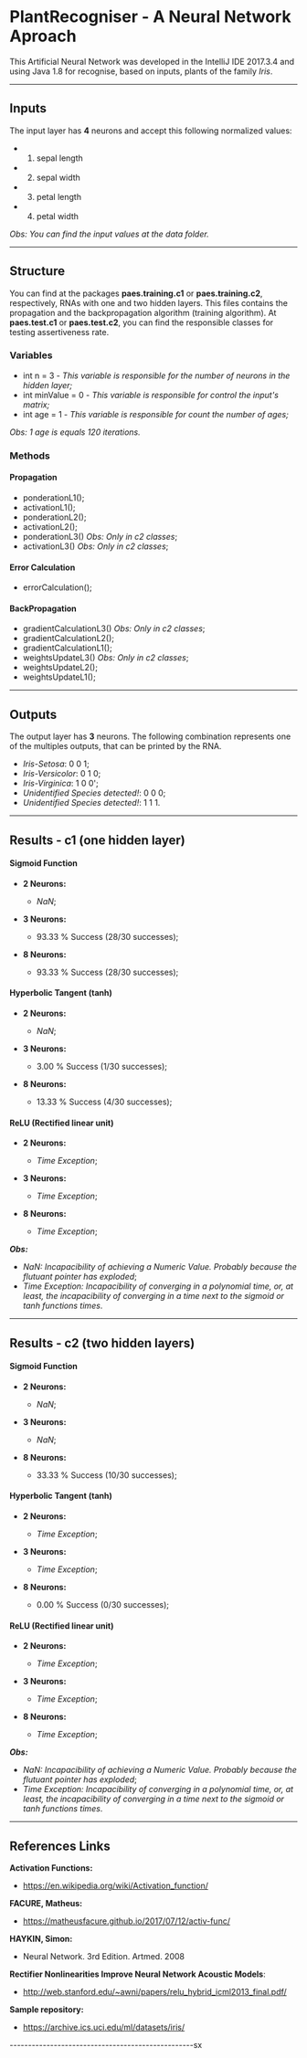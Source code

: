 # PlantRecogniser - A Neural Network Aproach #

This Artificial Neural Network was developed in the IntelliJ IDE 2017.3.4 and using Java 1.8 for recognise, based on inputs, plants of the family _Iris_.

-----------------------------------------------

## Inputs ##

The input layer has __4__ neurons and accept this following normalized values:

* 1. sepal length
* 2. sepal width
* 3. petal length 
* 4. petal width 

_Obs: You can find the input values at the data folder._

----------------------------

## Structure ##

You can find at the packages __paes.training.c1__ or __paes.training.c2__, respectively, RNAs with one and two hidden layers. This files contains the propagation and the backpropagation algorithm (training algorithm). At __paes.test.c1__ or __paes.test.c2__, you can find the responsible classes for testing assertiveness rate.

### Variables ###

* int n = 3 - _This variable is responsible for the number of neurons in the hidden layer;_
* int minValue = 0 - _This variable is responsible for control the input's matrix;_
* int age = 1 - _This variable is responsible for count the number of ages;_

_Obs: 1 age is equals 120 iterations._

### Methods ###

#### Propagation ####
* ponderationL1();
* activationL1();
* ponderationL2();
* activationL2();
* ponderationL3() _Obs: Only in c2 classes_;
* activationL3() _Obs: Only in c2 classes_;

#### Error Calculation ####
* errorCalculation();

#### BackPropagation ####
* gradientCalculationL3() _Obs: Only in c2 classes_;
* gradientCalculationL2();
* gradientCalculationL1();
* weightsUpdateL3() _Obs: Only in c2 classes_;
* weightsUpdateL2();
* weightsUpdateL1();
---------------------------------------

## Outputs ##

The output layer has __3__ neurons. The following combination represents one of the multiples outputs, that can be printed by the RNA.

* _Iris-Setosa_: 0 0 1;
* _Iris-Versicolor_: 0 1 0;
* _Iris-Virginica_: 1 0 0';
* _Unidentified Species detected!_: 0 0 0;
* _Unidentified Species detected!_: 1 1 1.

----------------------------

## Results - c1 (one hidden layer)

#### Sigmoid Function ####

* __2 Neurons:__
  * _NaN_;
 
* __3 Neurons:__
  * 93.33 % Success (28/30 successes);
 
* __8 Neurons:__
  * 93.33 % Success (28/30 successes);

#### Hyperbolic Tangent (tanh) ####

* __2 Neurons:__
  * _NaN_;
 
* __3 Neurons:__
  * 3.00 % Success (1/30 successes);
 
* __8 Neurons:__
  * 13.33 % Success (4/30 successes);

#### ReLU (Rectified linear unit) ####

* __2 Neurons:__
  * _Time Exception_;
 
* __3 Neurons:__
  * _Time Exception_;
 
* __8 Neurons:__
  * _Time Exception_;
  
 ___Obs:___ 
 * _NaN: Incapacibility of achieving a Numeric Value. Probably because the flutuant pointer has exploded_;
 * _Time Exception: Incapacibility of converging in a polynomial time, or, at least, the incapacibility of converging in a time next to the sigmoid or tanh functions times_.
---------------------------------------

## Results - c2 (two hidden layers)

#### Sigmoid Function ####

* __2 Neurons:__
  * _NaN_;
 
* __3 Neurons:__
  * _NaN_;
 
* __8 Neurons:__
  * 33.33 % Success (10/30 successes);

#### Hyperbolic Tangent (tanh) ####

* __2 Neurons:__
  * _Time Exception_;
 
* __3 Neurons:__
  * _Time Exception_;
 
* __8 Neurons:__
  * 0.00 % Success (0/30 successes);

#### ReLU (Rectified linear unit) ####

* __2 Neurons:__
  * _Time Exception_;
 
* __3 Neurons:__
  * _Time Exception_;
 
* __8 Neurons:__
  * _Time Exception_;
  
 ___Obs:___ 
 * _NaN: Incapacibility of achieving a Numeric Value. Probably because the flutuant pointer has exploded_;
 * _Time Exception: Incapacibility of converging in a polynomial time, or, at least, the incapacibility of converging in a time next to the sigmoid or tanh functions times_.
---------------------------------------

## References Links ##

__Activation Functions:__
* <https://en.wikipedia.org/wiki/Activation_function/>

__FACURE, Matheus:__
* <https://matheusfacure.github.io/2017/07/12/activ-func/>

__HAYKIN, Simon:__ 
* Neural Network. 3rd Edition. Artmed. 2008

__Rectifier Nonlinearities Improve Neural Network Acoustic Models__:
* <http://web.stanford.edu/~awni/papers/relu_hybrid_icml2013_final.pdf/>

__Sample repository:__
* <https://archive.ics.uci.edu/ml/datasets/iris/>

--------------------------------------------------sx